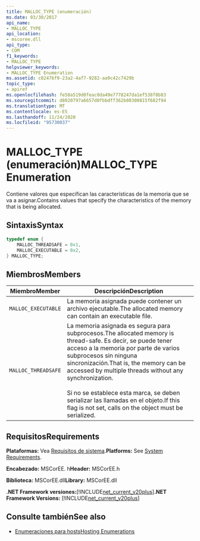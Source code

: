 ```yaml
---
title: MALLOC_TYPE (enumeración)
ms.date: 03/30/2017
api_name:
- MALLOC_TYPE
api_location:
- mscoree.dll
api_type:
- COM
f1_keywords:
- MALLOC_TYPE
helpviewer_keywords:
- MALLOC_TYPE Enumeration
ms.assetid: c02476f9-23a2-4af7-9282-aa9c42c7429b
topic_type:
- apiref
ms.openlocfilehash: fe58a519d0feac0da49e7778247da1ef538f8b83
ms.sourcegitcommit: d8020797a6657d0fbbdff362b80300815f682f94
ms.translationtype: MT
ms.contentlocale: es-ES
ms.lasthandoff: 11/24/2020
ms.locfileid: "95730037"
---
```

# <a name="malloc_type-enumeration"></a><span data-ttu-id="12c46-102">MALLOC_TYPE (enumeración)</span><span class="sxs-lookup"><span data-stu-id="12c46-102">MALLOC_TYPE Enumeration</span></span>

<span data-ttu-id="12c46-103">Contiene valores que especifican las características de la memoria que se va a asignar.</span><span class="sxs-lookup"><span data-stu-id="12c46-103">Contains values that specify the characteristics of the memory that is being allocated.</span></span>  
  
## <a name="syntax"></a><span data-ttu-id="12c46-104">Sintaxis</span><span class="sxs-lookup"><span data-stu-id="12c46-104">Syntax</span></span>  
  
```cpp  
typedef enum {  
    MALLOC_THREADSAFE = 0x1,  
    MALLOC_EXECUTABLE = 0x2,  
} MALLOC_TYPE;  
```  
  
## <a name="members"></a><span data-ttu-id="12c46-105">Miembros</span><span class="sxs-lookup"><span data-stu-id="12c46-105">Members</span></span>  
  
|<span data-ttu-id="12c46-106">Miembro</span><span class="sxs-lookup"><span data-stu-id="12c46-106">Member</span></span>|<span data-ttu-id="12c46-107">Descripción</span><span class="sxs-lookup"><span data-stu-id="12c46-107">Description</span></span>|  
|------------|-----------------|  
|`MALLOC_EXECUTABLE`|<span data-ttu-id="12c46-108">La memoria asignada puede contener un archivo ejecutable.</span><span class="sxs-lookup"><span data-stu-id="12c46-108">The allocated memory can contain an executable file.</span></span>|  
|`MALLOC_THREADSAFE`|<span data-ttu-id="12c46-109">La memoria asignada es segura para subprocesos.</span><span class="sxs-lookup"><span data-stu-id="12c46-109">The allocated memory is thread-safe.</span></span> <span data-ttu-id="12c46-110">Es decir, se puede tener acceso a la memoria por parte de varios subprocesos sin ninguna sincronización.</span><span class="sxs-lookup"><span data-stu-id="12c46-110">That is, the memory can be accessed by multiple threads without any synchronization.</span></span><br /><br /> <span data-ttu-id="12c46-111">Si no se establece esta marca, se deben serializar las llamadas en el objeto.</span><span class="sxs-lookup"><span data-stu-id="12c46-111">If this flag is not set, calls on the object must be serialized.</span></span>|  
  
## <a name="requirements"></a><span data-ttu-id="12c46-112">Requisitos</span><span class="sxs-lookup"><span data-stu-id="12c46-112">Requirements</span></span>  

 <span data-ttu-id="12c46-113">**Plataformas:** Vea [Requisitos de sistema](../../get-started/system-requirements.md).</span><span class="sxs-lookup"><span data-stu-id="12c46-113">**Platforms:** See [System Requirements](../../get-started/system-requirements.md).</span></span>  
  
 <span data-ttu-id="12c46-114">**Encabezado:** MSCorEE. h</span><span class="sxs-lookup"><span data-stu-id="12c46-114">**Header:** MSCorEE.h</span></span>  
  
 <span data-ttu-id="12c46-115">**Biblioteca:** MSCorEE.dll</span><span class="sxs-lookup"><span data-stu-id="12c46-115">**Library:** MSCorEE.dll</span></span>  
  
 <span data-ttu-id="12c46-116">**.NET Framework versiones:**[!INCLUDE[net_current_v20plus](../../../../includes/net-current-v20plus-md.md)]</span><span class="sxs-lookup"><span data-stu-id="12c46-116">**.NET Framework Versions:** [!INCLUDE[net_current_v20plus](../../../../includes/net-current-v20plus-md.md)]</span></span>  
  
## <a name="see-also"></a><span data-ttu-id="12c46-117">Consulte también</span><span class="sxs-lookup"><span data-stu-id="12c46-117">See also</span></span>

- [<span data-ttu-id="12c46-118">Enumeraciones para hosts</span><span class="sxs-lookup"><span data-stu-id="12c46-118">Hosting Enumerations</span></span>](hosting-enumerations.md)
